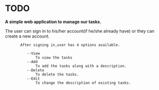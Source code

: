 # TODO

**A simple web application to manage our tasks.** 
  
  The user can sign in to his/her account(if he/she already have) or they can create a new account.
           
           After signing in,user has 4 options available.
 
              --View
                  To view the tasks
              --Add
                  To add the tasks along with a description.
              --Delete
                  To delete the tasks.
              --Edit
                  To change the description of existing tasks.
